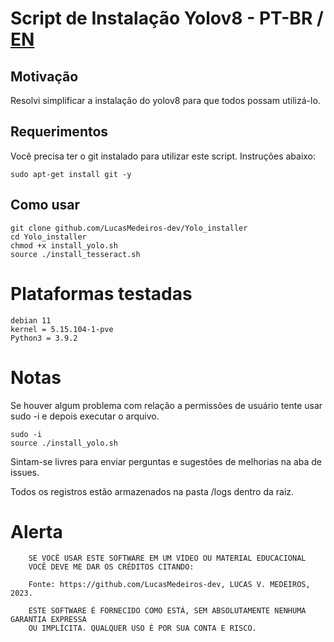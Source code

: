 # Script de Instalação Yolov8 - PT-BR / [EN](https://github.com/LucasMedeiros-dev/Yolo_installer/blob/main/README.md)
## Motivação
Resolvi simplificar a instalação do yolov8 para que todos possam utilizá-lo.
## Requerimentos
Você precisa ter o git instalado para utilizar este script.
Instruções abaixo:
```
sudo apt-get install git -y
```
## Como usar
```
git clone github.com/LucasMedeiros-dev/Yolo_installer
cd Yolo_installer
chmod +x install_yolo.sh
source ./install_tesseract.sh
```
# Plataformas testadas
```
debian 11
kernel = 5.15.104-1-pve
Python3 = 3.9.2
```
# Notas
Se houver algum problema com relação a permissões de usuário tente usar sudo -i e depois executar o arquivo.
```
sudo -i 
source ./install_yolo.sh
```
Sintam-se livres para enviar perguntas e sugestões de melhorias na aba de issues.

Todos os registros estão armazenados na pasta /logs dentro da raiz.

# Alerta
		
		SE VOCÊ USAR ESTE SOFTWARE EM UM VÍDEO OU MATERIAL EDUCACIONAL
		VOCÊ DEVE ME DAR OS CRÉDITOS CITANDO:
		
		Fonte: https://github.com/LucasMedeiros-dev, LUCAS V. MEDEIROS, 2023.
		
		ESTE SOFTWARE É FORNECIDO COMO ESTÁ, SEM ABSOLUTAMENTE NENHUMA GARANTIA EXPRESSA
		OU IMPLÍCITA. QUALQUER USO É POR SUA CONTA E RISCO.
